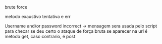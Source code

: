 brute force

metodo exaustivo tentativa e err

Username and/or password incorrect -> mensagem sera usada pelo script para checar se deu certo o ataque de força bruta
 se aparecer na url é metodo get, caso contrario, é post